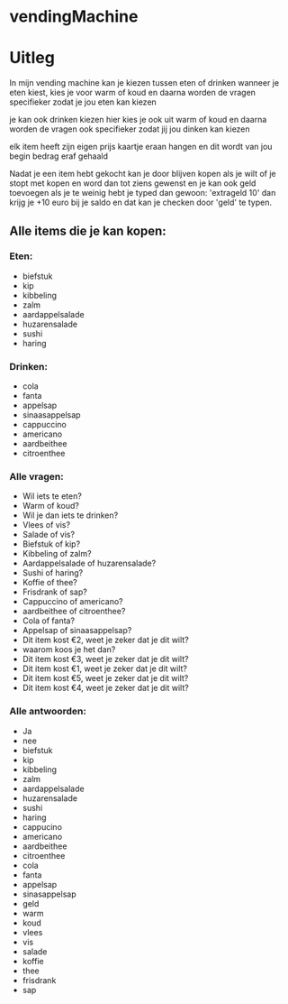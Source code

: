 # vendingMachine

# Uitleg
In mijn vending machine
kan je kiezen tussen eten of drinken
wanneer je eten kiest, kies je voor warm of koud
en daarna worden de vragen specifieker zodat je jou eten kan kiezen

je kan ook drinken kiezen
hier kies je ook uit warm of koud
en daarna worden de vragen ook specifieker zodat jij jou dinken kan kiezen

elk item heeft zijn eigen prijs kaartje eraan hangen en dit wordt van jou begin bedrag eraf gehaald

Nadat je een item hebt gekocht kan je door blijven kopen als je wilt of je stopt met kopen en word dan tot ziens gewenst
en je kan ook geld toevoegen als je te weinig hebt je typed dan gewoon: 'extrageld 10'
dan krijg je +10 euro bij je saldo en dat kan je checken door 'geld' te typen.

## Alle items die je kan kopen:
### Eten:
* biefstuk
* kip
* kibbeling
* zalm
* aardappelsalade
* huzarensalade
* sushi
* haring

### Drinken:
* cola
* fanta
* appelsap
* sinaasappelsap
* cappuccino
* americano
* aardbeithee
* citroenthee
 
 ### Alle vragen:
 * Wil iets te eten?
 * Warm of koud?
 * Wil je dan iets te drinken?
 * Vlees of vis?
 * Salade of vis?
 * Biefstuk of kip?
 * Kibbeling of zalm?
 * Aardappelsalade of huzarensalade?
 * Sushi of haring?
 * Koffie of thee?
 * Frisdrank of sap?
 * Cappuccino of americano?
 * aardbeithee of citroenthee?
 * Cola of fanta?
 * Appelsap of sinaasappelsap?
 * Dit item kost €2, weet je zeker dat je dit wilt?
 * waarom koos je het dan?
 * Dit item kost €3, weet je zeker dat je dit wilt?
 * Dit item kost €1, weet je zeker dat je dit wilt?
 * Dit item kost €5, weet je zeker dat je dit wilt?
 * Dit item kost €4, weet je zeker dat je dit wilt?
 
 ### Alle antwoorden:
 * Ja
 * nee
 * biefstuk
 * kip
 * kibbeling
 * zalm
 * aardappelsalade
 * huzarensalade
 * sushi
 * haring
 * cappucino
 * americano
 * aardbeithee
 * citroenthee
 * cola
 * fanta
 * appelsap
 * sinasappelsap
 * geld
 * warm
 * koud
 * vlees
 * vis
 * salade
 * koffie
 * thee
 * frisdrank
 * sap
